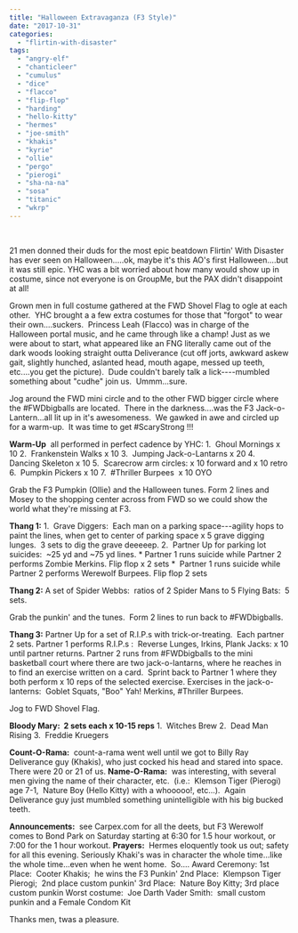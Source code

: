 ```yaml
---
title: "Halloween Extravaganza (F3 Style)"
date: "2017-10-31"
categories: 
  - "flirtin-with-disaster"
tags: 
  - "angry-elf"
  - "chanticleer"
  - "cumulus"
  - "dice"
  - "flacco"
  - "flip-flop"
  - "harding"
  - "hello-kitty"
  - "hermes"
  - "joe-smith"
  - "khakis"
  - "kyrie"
  - "ollie"
  - "pergo"
  - "pierogi"
  - "sha-na-na"
  - "sosa"
  - "titanic"
  - "wkrp"
---
```


 

21 men donned their duds for the most epic beatdown Flirtin' With Disaster has ever seen on Halloween.....ok, maybe it's this AO's first Halloween....but it was still epic. YHC was a bit worried about how many would show up in costume, since not everyone is on GroupMe, but the PAX didn't disappoint at all!

Grown men in full costume gathered at the FWD Shovel Flag to ogle at each other.  YHC brought a a few extra costumes for those that "forgot" to wear their own....suckers.  Princess Leah (Flacco) was in charge of the Halloween portal music, and he came through like a champ! Just as we were about to start, what appeared like an FNG literally came out of the dark woods looking straight outta Deliverance (cut off jorts, awkward askew gait, slightly hunched, aslanted head, mouth agape, messed up teeth, etc....you get the picture).  Dude couldn't barely talk a lick----mumbled something about "cudhe" join us.  Ummm...sure.

Jog around the FWD mini circle and to the other FWD bigger circle where the #FWDbigballs are located.  There in the darkness....was the F3 Jack-o-Lantern...all lit up in it's awesomeness.  We gawked in awe and circled up for a warm-up.  It was time to get #ScaryStrong !!!

**Warm-Up**  all performed in perfect cadence by YHC: 1.  Ghoul Mornings x 10 2.  Frankenstein Walks x 10 3.  Jumping Jack-o-Lantarns x 20 4.  Dancing Skeleton x 10 5.  Scarecrow arm circles: x 10 forward and x 10 retro 6.  Pumpkin Pickers x 10 7.  #Thriller Burpees  x 10 OYO

Grab the F3 Pumpkin (Ollie) and the Halloween tunes. Form 2 lines and Mosey to the shopping center across from FWD so we could show the world what they're missing at F3.

**Thang 1:** 1.  Grave Diggers:  Each man on a parking space---agility hops to paint the lines, when get to center of parking space x 5 grave digging lunges.  3 sets to dig the grave deeeeep. 2.  Partner Up for parking lot suicides:  ~25 yd and ~75 yd lines. \* Partner 1 runs suicide while Partner 2 performs Zombie Merkins. Flip flop x 2 sets \*  Partner 1 runs suicide while Partner 2 performs Werewolf Burpees. Flip flop 2 sets

**Thang 2:** A set of Spider Webbs:  ratios of 2 Spider Mans to 5 Flying Bats:  5 sets.

Grab the punkin' and the tunes.  Form 2 lines to run back to #FWDbigballs.

**Thang 3:** Partner Up for a set of R.I.P.s with trick-or-treating.  Each partner 2 sets. Partner 1 performs R.I.P.s :  Reverse Lunges, Irkins, Plank Jacks: x 10 until partner returns. Partner 2 runs from #FWDbigballs to the mini basketball court where there are two jack-o-lantarns, where he reaches in to find an exercise written on a card.  Sprint back to Partner 1 where they both perform x 10 reps of the selected exercise. Exercises in the jack-o-lanterns:  Goblet Squats, "Boo" Yah! Merkins, #Thriller Burpees.

Jog to FWD Shovel Flag.

**Bloody Mary:  2 sets each x 10-15 reps** 1.  Witches Brew 2.  Dead Man Rising 3.  Freddie Kruegers

**Count-O-Rama:**  count-a-rama went well until we got to Billy Ray Deliverance guy (Khakis), who just cocked his head and stared into space.  There were 20 or 21 of us. **Name-O-Rama:**  was interesting, with several men giving the name of their character, etc.  (i.e.:  Klemson Tiger (Pierogi) age 7-1,  Nature Boy (Hello Kitty) with a whooooo!, etc...).  Again Deliverance guy just mumbled something unintelligible with his big bucked teeth.

**Announcements:**  see Carpex.com for all the deets, but F3 Werewolf comes to Bond Park on Saturday starting at 6:30 for 1.5 hour workout, or 7:00 for the 1 hour workout. **Prayers:**  Hermes eloquently took us out; safety for all this evening. Seriously Khaki's was in character the whole time...like the whole time...even when he went home.  So.... Award Ceremony: 1st Place:  Cooter Khakis;  he wins the F3 Punkin' 2nd Place:  Klempson Tiger Pierogi;  2nd place custom punkin' 3rd Place:  Nature Boy Kitty; 3rd place custom punkin Worst costume:  Joe Darth Vader Smith:  small custom punkin and a Female Condom Kit

Thanks men, twas a pleasure.

